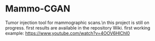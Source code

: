 # Mammo-CGAN
Tumor injection tool for mammographic scans.\n
this project is still on progress. first results are available in the repository Wiki.
first working example: https://www.youtube.com/watch?v=4OOV6HlChI0
